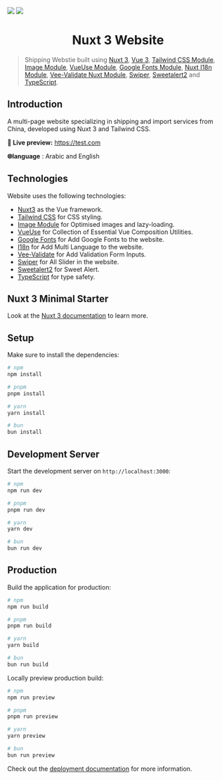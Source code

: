 ![](https://img.shields.io/badge/vue-v3-%234FC08D?logo=vue.js) ![](https://img.shields.io/badge/nuxt-v3-%2300DC82?logo=nuxt.js)

<h1 align="center">Nuxt 3  Website</h1>

> Shipping Webstie built using [Nuxt 3](https://github.com/nuxt/nuxt), [Vue 3](https://github.com/vuejs/core), [Tailwind CSS Module](https://nuxt.com/modules/tailwindcss), [Image Module](https://v1.image.nuxtjs.org), [VueUse Module](https://github.com/vueuse/vueuse), [Google Fonts Module](https://nuxt.com/modules/google-fonts), [Nuxt I18n Module](https://nuxt.com/modules/i18n), [Vee-Validate Nuxt Module](https://nuxt.com/modules/vee-validate), [Swiper](https://swiperjs.com), [Sweetalert2](https://sweetalert2.github.io/) and [TypeScript](https://github.com/microsoft/TypeScript).

## Introduction

A multi-page website specializing in shipping and import services from China, developed using Nuxt 3 and Tailwind CSS.

**🍿 Live preview:** https://test.com

**🌐language** : Arabic and English

## Technologies

Website uses the following technologies:

- [Nuxt3](https://v3.nuxtjs.org) as the Vue framework.
- [Tailwind CSS](https://tailwindcss.com) for CSS styling.
- [Image Module](https://v1.image.nuxtjs.org) for Optimised images and lazy-loading.
- [VueUse](https://github.com/vueuse/vueuse) for Collection of Essential Vue Composition Utilities.
- [Google Fonts](https://nuxt.com/modules/google-fonts) for Add Google Fonts to the website.
- [I18n](https://nuxt.com/modules/i18n) for Add Multi Language to the website.
- [Vee-Validate](https://nuxt.com/modules/vee-validate) for Add Validation Form Inputs.
- [Swiper](https://swiperjs.com) for All Slider in the website.
- [Sweetalert2](https://sweetalert2.github.io) for Sweet Alert.
- [TypeScript](https://www.typescriptlang.org) for type safety.

## Nuxt 3 Minimal Starter

Look at the [Nuxt 3 documentation](https://nuxt.com/docs/getting-started/introduction) to learn more.

## Setup

Make sure to install the dependencies:

```bash
# npm
npm install

# pnpm
pnpm install

# yarn
yarn install

# bun
bun install
```

## Development Server

Start the development server on `http://localhost:3000`:

```bash
# npm
npm run dev

# pnpm
pnpm run dev

# yarn
yarn dev

# bun
bun run dev
```

## Production

Build the application for production:

```bash
# npm
npm run build

# pnpm
pnpm run build

# yarn
yarn build

# bun
bun run build
```

Locally preview production build:

```bash
# npm
npm run preview

# pnpm
pnpm run preview

# yarn
yarn preview

# bun
bun run preview
```

Check out the [deployment documentation](https://nuxt.com/docs/getting-started/deployment) for more information.
